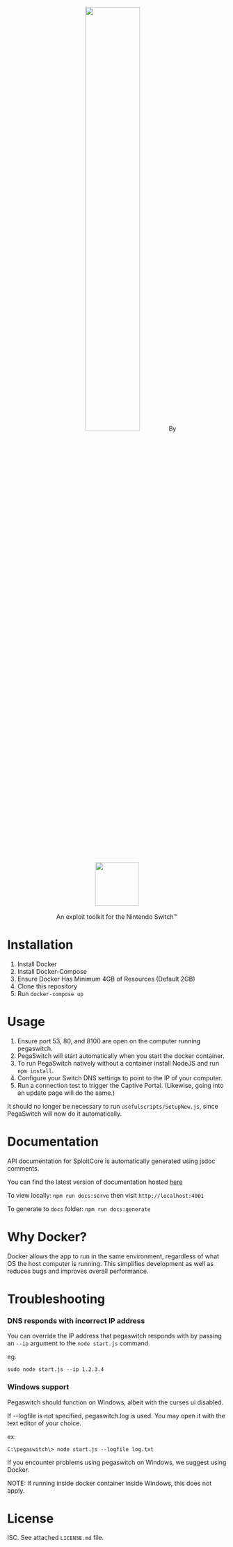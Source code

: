 <p align="center">
  <img style="width: 50%" src="https://i.imgur.com/bHjfC0Q.png">
  By
  <br/>
  <br/>
  <img style="width: 100px" src="https://i.imgur.com/w2u26sA.png">
  <br/>
  <br/>
  An exploit toolkit for the Nintendo Switch™
</p>

Installation
============

1. Install Docker
2. Install Docker-Compose
3. Ensure Docker Has Minimum 4GB of Resources (Default 2GB)
2. Clone this repository
3. Run `docker-compose up`

Usage
=====

1. Ensure port 53, 80, and 8100 are open on the computer running pegaswitch.
2. PegaSwitch will start automatically when you start the docker container.
3. To run PegaSwitch natively without a container install NodeJS and run `npm install`.
3. Configure your Switch DNS settings to point to the IP of your computer.
4. Run a connection test to trigger the Captive Portal. (Likewise, going into an update page will do the same.)

It should no longer be necessary to run `usefulscripts/SetupNew.js`, since PegaSwitch will now do it automatically.

Documentation
=============

API documentation for SploitCore is automatically generated using jsdoc comments.

You can find the latest version of documentation hosted [here](https://reswitched.github.io/pegaswitch/)

To view locally: `npm run docs:serve` then visit `http://localhost:4001`

To generate to `docs` folder: `npm run docs:generate`

Why Docker?
===============

Docker allows the app to run in the same environment, regardless of what OS the host computer is running. This
simplifies development as well as reduces bugs and improves overall performance.

Troubleshooting
===============

### DNS responds with incorrect IP address

You can override the IP address that pegaswitch responds with by passing an `--ip` argument to the `node start.js` command.

eg.
```
sudo node start.js --ip 1.2.3.4
```

### Windows support

Pegaswitch should function on Windows, albeit with the curses ui disabled.

If --logfile is not specified, pegaswitch.log is used. You may open it with the text editor of your choice.

ex:
```
C:\pegaswitch\> node start.js --logfile log.txt
```

If you encounter problems using pegaswitch on Windows, we suggest using Docker.

NOTE: If running inside docker container inside Windows, this does not apply.

License
=======

ISC. See attached `LICENSE.md` file.
